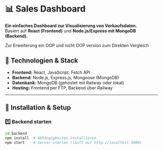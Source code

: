 # 📊 Sales Dashboard

**Ein einfaches Dashboard zur Visualisierung von Verkaufsdaten.**  
Basiert auf **React (Frontend)** und **Node.js/Express mit MongoDB (Backend).**  

Zur Erweiterung ein OOP und nicht OOP version zum Direkten Vergleich 

## 🚀 Technologien & Stack

- **Frontend:** React, JavaScript, Fetch API
- **Backend:** Node.js, Express.js, Mongoose (MongoDB)
- **Datenbank:** MongoDB (gehostet mit Railway oder lokal)
- **Hosting:** Frontend per FTP, Backend über Railway

---

## 📌 Installation & Setup

### **1️⃣ Backend starten**
```sh
cd backend
npm install  # Abhängigkeiten installieren
npm start    # Server starten (läuft auf http://localhost:5000)
